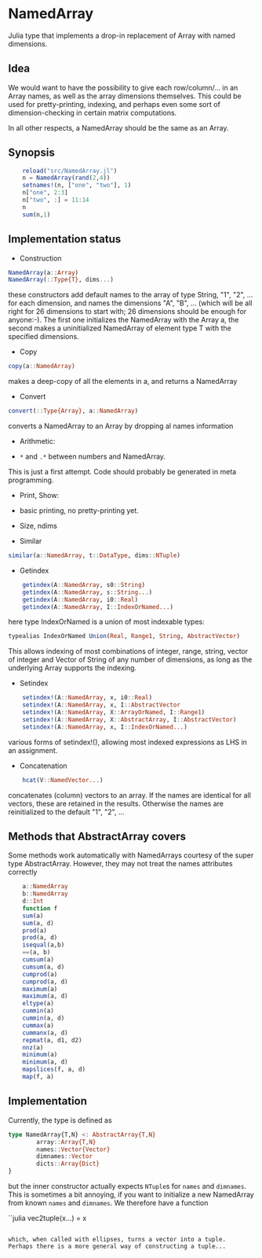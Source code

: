 NamedArray
==========

Julia type that implements a drop-in replacement of Array with named dimensions. 

Idea
----

We would want to have the possibility to give each row/column/... in
an Array names, as well as the array dimensions themselves.  This
could be used for pretty-printing, indexing, and perhaps even some
sort of dimension-checking in certain matrix computations.

In all other respects, a NamedArray should be the same as an Array. 

Synopsis
--------

```julia
    reload("src/NamedArray.jl")
    n = NamedArray(rand(2,4))
    setnames!(n, ["one", "two"], 1) 
    n["one", 2:3]
    n["two", :] = 11:14
    n
    sum(n,1)
```
    
Implementation status
---------------------

 * Construction

```julia
NamedArray(a::Array)
NamedArray(::Type{T}, dims...)
```

these constructors add default names to the array of type String, "1",
"2", ... for each dimension, and names the dimensions "A", "B",
... (which will be all right for 26 dimensions to start with; 26
dimensions should be enough for anyone:-).  The first one initializes
the NamedArray with the Array a, the second makes a uninitialized
NamedArray of element type T with the specified dimensions. 

 * Copy

```julia
copy(a::NamedArray)
```

makes a deep-copy of all the elements in a, and returns a NamedArray

 * Convert

```julia
convert(::Type{Array}, a::NamedArray)
```

converts a NamedArray to an Array by dropping al names information

 * Arithmetic:
 - `*` and `.*` between numbers and NamedArray.  

This is just a first attempt.  Code should probably be generated in
meta programming. 

 * Print, Show:
 - basic printing, no pretty-printing yet. 

 * Size, ndims

 * Similar

```julia
similar(a::NamedArray, t::DataType, dims::NTuple)
```

 * Getindex

```julia
	getindex(A::NamedArray, s0::String)
	getindex(A::NamedArray, s::String...)
	getindex(A::NamedArray, i0::Real) 
	getindex(A::NamedArray, I::IndexOrNamed...)
```

here type IndexOrNamed is a union of most indexable types:

```julia
typealias IndexOrNamed Union(Real, Range1, String, AbstractVector)
```

This allows indexing of most combinations of integer, range, string,
vector of integer and Vector of String of any number of dimensions, as
long as the underlying Array supports the indexing. 

 * Setindex

```julia
	setindex!(A::NamedArray, x, i0::Real)
	setindex!(A::NamedArray, x, I::AbstractVector 
	setindex!(A::NamedArray, X::ArrayOrNamed, I::Range1)
	setindex!(A::NamedArray, X::AbstractArray, I::AbstractVector)
	setindex!(A::NamedArray, x, I::IndexOrNamed...)
```

various forms of setindex!(), allowing most indexed expressions as LHS
in an assignment. 

 * Concatenation

```julia
	hcat(V::NamedVector...)
```

concatenates (column) vectors to an array.  If the names are identical
for all vectors, these are retained in the results.  Otherwise
the names are reinitialized to the default "1", "2", ...

Methods that AbstractArray covers
---------------------------

Some methods work automatically with NamedArrays courtesy of the super
type AbstractArray.  However, they may not treat the names attributes
correctly

```julia
	a::NamedArray
	b::NamedArray
	d::Int
	function f
	sum(a)
	sum(a, d)
	prod(a)
	prod(a, d)
	isequal(a,b)
	==(a, b)
	cumsum(a)
	cumsum(a, d)
	cumprod(a)
	cumprod(a, d)
	maximum(a)
	maximum(a, d)
	eltype(a)
	cummin(a)
	cummin(a, d)
	cummax(a)
	cummanx(a, d)
	repmat(a, d1, d2)
	nnz(a)
	minimum(a)
	minimum(a, d)
	mapslices(f, a, d)
	map(f, a)
```

Implementation
------------

Currently, the type is defined as

```julia
type NamedArray{T,N} <: AbstractArray{T,N}
        array::Array{T,N}
        names::Vector{Vector}
        dimnames::Vector
        dicts::Array{Dict}
}
```

but the inner constructor actually expects `NTuple`s for `names` and
`dimnames`.  This is sometimes a bit annoying, if you want to
initialize a new NamedArray from known `names` and `dimnames`.  We
therefore have a function

``julia
    vec2tuple(x...) = x
```

which, when called with ellipses, turns a vector into a tuple.
Perhaps there is a more general way of constructing a tuple...
